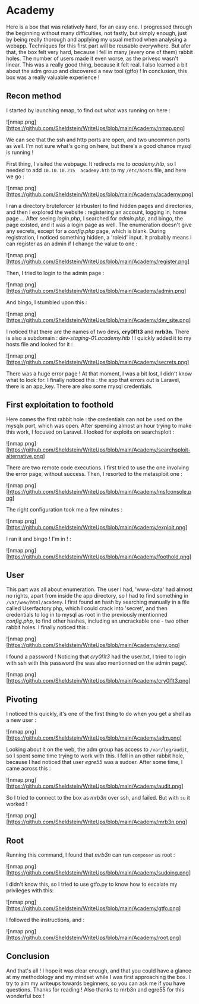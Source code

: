 # Academy

Here is a box that was relatively hard, for an easy one. I progressed through the beginning without many difficulties, not fastly, but simply enough, just by being really thorough and applying my usual method when analysing a webapp. Techniques for this first part will be reusable everywhere.
But afer that, the box felt very hard, because I fell in many (every one of them) rabbit holes. The number of users made it even worse, as the privesc wasn't linear. This was a really good thing, because it felt real. I also learned a bit about the adm group and discovered a new tool (gtfo) ! In conclusion, this box was a really valuable experience !

## Recon method

I started by launching nmap, to find out what was running on here :

![nmap.png][https://github.com/Sheldstein/WriteUps/blob/main/Academy/nmap.png]

We can see that the ssh and http ports are open, and two uncommon ports as well. I'm not sure what's going on here, but there's a good chance mysql is running !

First thing, I visited the webpage. It redirects me to *academy.htb*, so I needed to add `10.10.10.215  academy.htb` to my `/etc/hosts` file, and here we go :

![nmap.png][https://github.com/Sheldstein/WriteUps/blob/main/Academy/academy.png]

I ran a directory bruteforcer (dirbuster) to find hidden pages and directories, and then I explored the website : registering an account, logging in, home page ... After seeing *login.php*, I searched for *admin.php*, and bingo, the page existed, and it was a login page as well.
The enumeration doesn't give any secrets, except for a *config.php* page, which is blank.
During registration, I noticed something hidden, a 'roleid' input. It probably means I can register as an admin if I change the value to one :

![nmap.png][https://github.com/Sheldstein/WriteUps/blob/main/Academy/register.png]

Then, I tried to login to the admin page :

![nmap.png][https://github.com/Sheldstein/WriteUps/blob/main/Academy/admin.png]

And bingo, I stumbled upon this :

![nmap.png][https://github.com/Sheldstein/WriteUps/blob/main/Academy/dev_site.png]

I noticed that there are the names of two devs, **cry0l1t3** and **mrb3n**. There is also a subdomain : *dev-staging-01.academy.htb* ! I quickly added it to my hosts file and looked for it :

![nmap.png][https://github.com/Sheldstein/WriteUps/blob/main/Academy/secrets.png]

There was a huge error page ! At that moment, I was a bit lost, I didn't know what to look for. I finally noticed this : the app that errors out is Laravel, there is an app_key. There are also some mysql credentials.

## First exploitation to foothold

Here comes the first rabbit hole : the credentials can not be used on the mysqlx port, which was open. After spending almost an hour trying to make this work, I focused on Laravel. I looked for exploits on searchsploit :

![nmap.png][https://github.com/Sheldstein/WriteUps/blob/main/Academy/searchsploit-alternative.png]

There are two remote code executions. I first tried to use the one involving the error page, without success. Then, I resorted to the metasploit one :

![nmap.png][https://github.com/Sheldstein/WriteUps/blob/main/Academy/msfconsole.png]

The right configuration took me a few minutes :

![nmap.png][https://github.com/Sheldstein/WriteUps/blob/main/Academy/exploit.png]

I ran it and bingo ! I'm in ! :

![nmap.png][https://github.com/Sheldstein/WriteUps/blob/main/Academy/foothold.png]

## User

This part was all about enumeration. The user I had, 'www-data' had almost no rights, apart from inside the app directory, so I had to find something in `/var/www/html/academy`.
I first found an hash by searching manually in a file called Userfactory.php, which I could crack into 'secret', and then credentials to log in to mysql as root in the previously mentionned *config.php*, to find other hashes, including an uncrackable one - two other rabbit holes.
I finally noticed this :

![nmap.png][https://github.com/Sheldstein/WriteUps/blob/main/Academy/env.png]

I found a password ! Noticing that *cry0l1t3* had the user.txt, I tried to login with ssh with this password (he was also mentionned on the admin page).

![nmap.png][https://github.com/Sheldstein/WriteUps/blob/main/Academy/cry0l1t3.png]

## Pivoting

I noticed this quickly, it's one of the first thing to do when you get a shell as a new user :

![nmap.png][https://github.com/Sheldstein/WriteUps/blob/main/Academy/adm.png]

Looking about it on the web, the adm group has access to `/var/log/audit`, so I spent some time trying to work with this. I fell in an other rabbit hole, because I had noticed that user *egre55* was a sudoer.
After some time, I came across this :

![nmap.png][https://github.com/Sheldstein/WriteUps/blob/main/Academy/audit.png]

So I tried to connect to the box as *mrb3n* over ssh, and failed. But with `su` it worked !

![nmap.png][https://github.com/Sheldstein/WriteUps/blob/main/Academy/mrb3n.png]

## Root

Running this command, I found that *mrb3n* can run `composer` as root :

![nmap.png][https://github.com/Sheldstein/WriteUps/blob/main/Academy/sudoing.png]

I didn't know this, so I tried to use gtfo.py to know how to escalate my privileges with this:

![nmap.png][https://github.com/Sheldstein/WriteUps/blob/main/Academy/gtfo.png]

I followed the instructions, and :

![nmap.png][https://github.com/Sheldstein/WriteUps/blob/main/Academy/root.png]

## Conclusion

And that's all ! I hope it was clear enough, and that you could have a glance at my methodology and my mindset while I was first approaching the box. I try to aim my writeups towards beginners, so you can ask me if you have questions. Thanks for reading !
Also thanks to mrb3n and egre55 for this wonderful box !
